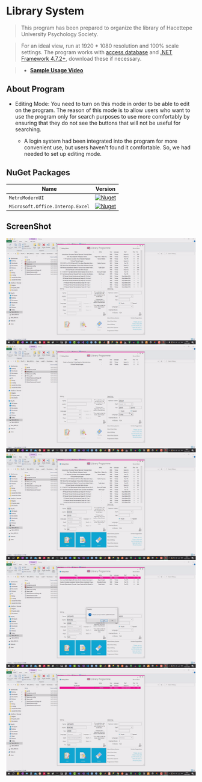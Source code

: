 # Library System

> This program has been prepared to organize the library of Hacettepe University Psychology Society.

> For an ideal view, run at 1920 * 1080 resolution and 100% scale settings. The program works with [access database](https://www.microsoft.com/en-us/download/details.aspx?id=13255) and [.NET Framework 4.7.2+](https://dotnet.microsoft.com/en-us/download/dotnet-framework/net472), download these if necessary.

> - [**Sample Usage Video**](https://drive.google.com/file/d/1Q_a4bzzKZEybcRbDuOk7Xymz6k368wEV/view?usp=sharing)

## **About Program**

* Editing Mode: You need to turn on this mode in order to be able to edit on the program. The reason of this mode is to allow users who want to use the program only for search purposes to use more comfortably by ensuring that they do not see the buttons that will not be useful for searching.

     * A login system had been integrated into the program for more convenient use, but users haven't found it comfortable. So, we had needed to set up editing mode.

## **NuGet Packages**

| Name | Version |
| ---- | ------- |
| `MetroModernUI`| [![Nuget](https://img.shields.io/nuget/v/MetroModernUI.svg)](https://www.nuget.org/packages/MetroModernUI/) |
| `Microsoft.Office.Interop.Excel` | [![Nuget](https://img.shields.io/nuget/v/Microsoft.Office.Interop.Excel.svg)](https://www.nuget.org/packages/Microsoft.Office.Interop.Excel) |

## ScreenShot

![main](/library/screenshot/main.png)
![samplesearching](/library/screenshot/samplesearching.png)
![sampleaddbook](/library/screenshot/sampleaddbook.png)
![sampleupdatebook](/library/screenshot/sampleupdatebook.png)
![sampledelbook](/library/screenshot/sampledelbook.png)